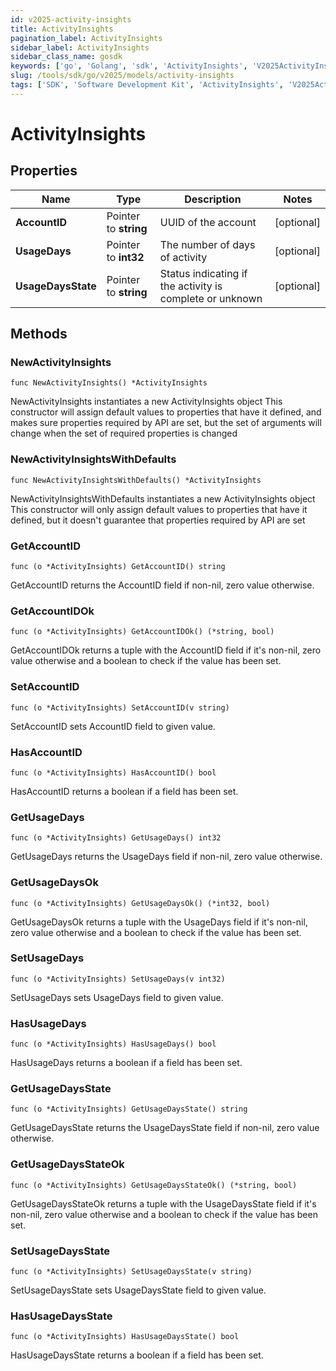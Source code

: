 ```yaml
---
id: v2025-activity-insights
title: ActivityInsights
pagination_label: ActivityInsights
sidebar_label: ActivityInsights
sidebar_class_name: gosdk
keywords: ['go', 'Golang', 'sdk', 'ActivityInsights', 'V2025ActivityInsights'] 
slug: /tools/sdk/go/v2025/models/activity-insights
tags: ['SDK', 'Software Development Kit', 'ActivityInsights', 'V2025ActivityInsights']
---
```


# ActivityInsights

## Properties

Name | Type | Description | Notes
------------ | ------------- | ------------- | -------------
**AccountID** | Pointer to **string** | UUID of the account | [optional] 
**UsageDays** | Pointer to **int32** | The number of days of activity | [optional] 
**UsageDaysState** | Pointer to **string** | Status indicating if the activity is complete or unknown | [optional] 

## Methods

### NewActivityInsights

`func NewActivityInsights() *ActivityInsights`

NewActivityInsights instantiates a new ActivityInsights object
This constructor will assign default values to properties that have it defined,
and makes sure properties required by API are set, but the set of arguments
will change when the set of required properties is changed

### NewActivityInsightsWithDefaults

`func NewActivityInsightsWithDefaults() *ActivityInsights`

NewActivityInsightsWithDefaults instantiates a new ActivityInsights object
This constructor will only assign default values to properties that have it defined,
but it doesn't guarantee that properties required by API are set

### GetAccountID

`func (o *ActivityInsights) GetAccountID() string`

GetAccountID returns the AccountID field if non-nil, zero value otherwise.

### GetAccountIDOk

`func (o *ActivityInsights) GetAccountIDOk() (*string, bool)`

GetAccountIDOk returns a tuple with the AccountID field if it's non-nil, zero value otherwise
and a boolean to check if the value has been set.

### SetAccountID

`func (o *ActivityInsights) SetAccountID(v string)`

SetAccountID sets AccountID field to given value.

### HasAccountID

`func (o *ActivityInsights) HasAccountID() bool`

HasAccountID returns a boolean if a field has been set.

### GetUsageDays

`func (o *ActivityInsights) GetUsageDays() int32`

GetUsageDays returns the UsageDays field if non-nil, zero value otherwise.

### GetUsageDaysOk

`func (o *ActivityInsights) GetUsageDaysOk() (*int32, bool)`

GetUsageDaysOk returns a tuple with the UsageDays field if it's non-nil, zero value otherwise
and a boolean to check if the value has been set.

### SetUsageDays

`func (o *ActivityInsights) SetUsageDays(v int32)`

SetUsageDays sets UsageDays field to given value.

### HasUsageDays

`func (o *ActivityInsights) HasUsageDays() bool`

HasUsageDays returns a boolean if a field has been set.

### GetUsageDaysState

`func (o *ActivityInsights) GetUsageDaysState() string`

GetUsageDaysState returns the UsageDaysState field if non-nil, zero value otherwise.

### GetUsageDaysStateOk

`func (o *ActivityInsights) GetUsageDaysStateOk() (*string, bool)`

GetUsageDaysStateOk returns a tuple with the UsageDaysState field if it's non-nil, zero value otherwise
and a boolean to check if the value has been set.

### SetUsageDaysState

`func (o *ActivityInsights) SetUsageDaysState(v string)`

SetUsageDaysState sets UsageDaysState field to given value.

### HasUsageDaysState

`func (o *ActivityInsights) HasUsageDaysState() bool`

HasUsageDaysState returns a boolean if a field has been set.


